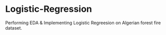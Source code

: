 # Logistic-Regression
Performing EDA &amp; Implementing Logistic Regreesion on Algerian forest fire dataset.
